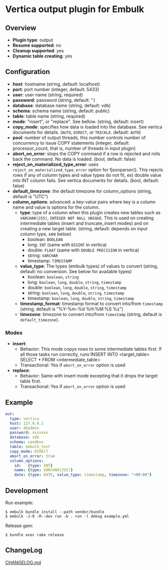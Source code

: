 # Vertica output plugin for Embulk

## Overview

* **Plugin type**: output
* **Resume supported**: no
* **Cleanup supported**: yes
* **Dynamic table creating**: yes

## Configuration

- **host**: hostname (string, default: localhost)
- **port**: port number (integer, default: 5433)
- **user**: user name (string, required)
- **password**: password (string, default: '')
- **database**: database name (string, default: vdb)
- **schema**:   schema name (string, default: public)
- **table**:    table name (string, required)
- **mode**:     "insert", or "replace". See bellow. (string, default: insert)
- **copy_mode**: specifies how data is loaded into the database. See vertica documents for details. (`AUTO`, `DIRECT`, or `TRICKLE`. default: `AUTO`)
- **pool**: number of output threads, this number controls number of concurrency to issue COPY statements (integer, default: processor_count, that is, number of threads in input plugin)
- **abort_on_error**: stops the COPY command if a row is rejected and rolls back the command. No data is loaded. (bool, default: false)
- **reject_on_materialized_type_error**: uses `reject_on_materialized_type_error` option for fjsonparser(). This rejects rows if any of column types and value types do not fit, ex) double value into INT column fails. See vertica documents for details. (bool, default: false)
- **default_timezone**: the default timezone for column_options (string, default is "UTC")
- **column_options**: advanced: a key-value pairs where key is a column name and value is options for the column.
  - **type**: type of a column when this plugin creates new tables such as `VARCHAR(255)`, `INTEGER NOT NULL UNIQUE`. This is used on creating intermediate tables (insert and truncate_insert modes) and on creating a new target table. (string, default: depends on input column type, see below)
    - boolean:   `BOOLEAN`
    - long:      `INT` (same with `BIGINT` in vertica)
    - double:    `FLOAT` (same with `DOUBLE PRECISION` in vertica)
    - string:    `VARCHAR`
    - timestamp: `TIMESTAMP`
  - **value_type**:  The types (embulk types) of values to convert (string, default: no conversion. See below for available types)
    - boolean:   `boolean`, `string`
    - long:      `boolean`, `long`, `double`, `string`, `timestamp`
    - double:    `boolean`, `long`, `double`, `string`, `timestamp`
    - string:    `boolean`, `long`, `double`, `string`, `timestamp`
    - timestamp: `boolean`, `long`, `double`, `string`, `timestamp`
  - **timestamp_format**: timestamp format to convert into/from `timestamp` (string, default is "%Y-%m-%d %H:%M:%S %z")
  - **timezone**: timezone to convert into/from `timestamp` (string, default is `default_timezone`).

### Modes

* **insert**:
  * Behavior: This mode copys rows to some intermediate tables first. If all those tasks run correctly, runs INSERT INTO <target_table> SELECT * FROM <intermediate_table>
  * Transactional: Yes if `abort_on_error` option is used
* **replace**:
  * Behavior: Same with insert mode excepting that it drops the target table first.
  * Transactional: Yes if `abort_on_error` option is used

## Example

```yaml
out:
  type: vertica 
  host: 127.0.0.1
  user: dbadmin
  password: xxxxxxx
  database: vdb
  schema: sandbox
  table: embulk_test
  copy_mode: DIRECT
  abort_on_error: true
  column_options:
    id:   {type: INT}
    name: {type: VARCHAR(255)}
    date: {type: DATE, value_type: timestamp, timezone: "+09:00"}
```

## Development

Run example:

```
$ embulk bundle install --path vendor/bundle
$ embulk -J-O -R--dev run -b . run -l debug example.yml
```

Release gem:

```
$ bundle exec rake release
```

## ChangeLog

[CHANGELOG.md](CHANGELOG.md)
